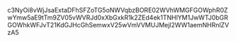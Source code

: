 c3NyOi8vWjJsaExtaDFhSFZoTG5oNWVqbzBORE02WVhWMGFGOWphR0ZwYmw5aE9tTm9ZV05vWVRJd0xXbGxkR1k2ZEd4ek1TNHlYM1JwWTJ0bGRGOWhkWFJvT21KdGJHcGhSemwxV25wVmVVMUJMejl2WW1aemNHRnlZVzA5
